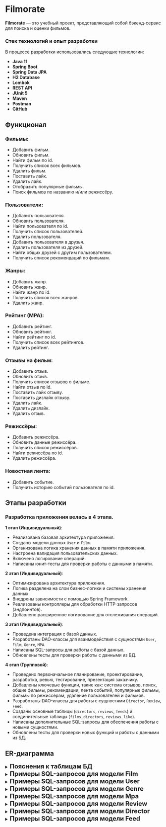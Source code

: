 # Filmorate

**Filmorate** — это учебный проект, представляющий собой бэкенд-сервис для поиска и оценки фильмов.

### Стек технологий и опыт разработки

В процессе разработки использовались следующие технологии:

- **Java 11**
- **Spring Boot**
- **Spring Data JPA**
-  **H2 Database**
- **Lombok**
- **REST API** 
- **JUnit 5** 
- **Maven**
- **Postman**
- **GitHub**

## Функционал
### Фильмы:
- Добавить фильм.
- Обновить фильм.
- Найти фильм по id.
- Получить список всех фильмов.
- Удалить фильм.
- Поставить лайк.
- Удалить лайк.
- Отобразить популярные фильмы.
- Поиск фильмов по названию и/или режиссёру.

### Пользователи:
- Добавить пользователя.
- Обновить пользователя.
- Найти пользователя по id.
- Получить список пользователей.
- Удалить пользователя.
- Добавить пользователя в друзья.
- Удалить пользователя из друзей.
- Найти общих друзей с другим пользователем.
- Получить список рекомендаций по фильмам.

### Жанры:
- Добавить жанр.
- Обновить жанр.
- Найти жанр по id.
- Получить список всех жанров.
- Удалить жанр.

### Рейтинг (MPA):
- Добавить рейтинг.
- Обновить рейтинг.
- Найти рейтинг по id.
- Получить список всех рейтингов.
- Удалить рейтинг.

### Отзывы на фильм:
- Добавить отзыв.
- Обновить отзыв.
- Получить список отзывов о фильме.
- Найти отзыв по id.
- Поставить лайк отзыву.
- Поставить дизлайк отзыву.
- Удалить лайк.
- Удалить дизлайк.
- Удалить отзыв.

### Режиссёры:
- Добавить режиссёра.
- Обновить данные режиссёра.
- Получить список режиссёров.
- Найти режиссёра по id.
- Удалить режиссёра.

### Новостная лента:
- Добавить событие.
- Получить историю событий пользователя по id.

## Этапы разработки

### Разработка приложения велась в 4 этапа.

**1 этап (Индивидуальный)**: 
   - Реализована базовая архитектура приложения.
   - Созданы модели данных `User` и `Film`.
   - Организована логика хранения данных в памяти приложения.
   - Настроена валидация пользовательских данных.
   - Включено логирование операций.
   - Написаны юнит-тесты для проверки работы с данными в памяти.

**2 этап (Индивидуальный)**:
   - Оптимизирована архитектура приложения.
   - Логика разделена на слои бизнес-логики и системы хранения данных.
   - Внедрены зависимости с помощью Spring Framework.
   - Реализованы контроллеры для обработки HTTP-запросов (эндпоинтов).
   - Добавлено расширенное логирование для отслеживания операций.

**3 этап (Индивидуальный)**:
   - Проведена интеграция с базой данных.
   - Разработаны DAO-классы для взаимодействия с сущностями `User`, `Film`, `Genre`, `MPA`.
   - Написаны SQL-запросы для работы с базой данных.
   - Обновлены тесты для проверки работы с данными из БД.

**4 этап (Групповой)**:
   - Проведено первоначальное планирование, проектирование, разработка, ревью, тестирование, презентация заказчику.
   - Добавлены ключевые функции, такие как: система отзывов, поиск, общие фильмы, рекомендации, лента событий, популярные фильмы, фильмы по режиссерам, удаление пользователей и фильмов.
   - Разработаны DAO-классы для работы с сущностями `Director`, `Review`, `Feed`.
   - Созданы основные таблицы (`directors`, `reviews`, `feeds`) и соединительные таблицы (`films_directors`, `reviews_like`).
   - Написаны дополнительные SQL-запросы для обеспечения работы с новыми сущностями.
   - Обновлены тесты для проверки новых функций и работы с данными из БД.

## ER-диаграмма

<details><summary><strong><span style="font-size: 20px;">Пояснения к таблицам БД</span></strong></summary>
   
### Film
- Информация о фильмах

### Rating
- Информация о рейтингах фильмов

### Film_Genre
- Соединительная таблица для фильмов и их жанров

### Genre
- Информация о жанрах фильмов

### User
- Информация о пользователях приложения

### Film_User
- Соединительная таблица для фильмов и пользователях, оценивших фильм

### Friends
- Соединительная таблица для пользователей и их друзей (других пользователей)

### Statuses
- Информация о статусе запроса "дружбы" между пользователями

### Directors
- Информация о режиссёрах

### Film_Directors
- Соединительная таблица для фильма и его режиссёра

### Feeds
- Информация о последних событиях на платформе

### Reviews
- Информация об отзыве к фильму

### Reviews_likes
- Соединительная таблица для отзыва и лайков/дизлайков
</details>

<details><summary><strong><span style="font-size: 20px;">Примеры SQL-запросов для модели Film</span></strong></summary>
   
### 1. Добавить фильм 
#### create(Film film)
```sql
INSERT INTO films(name,
                  description,
                  releaseDate,
                  duration,
                  rating_id)
VALUES ({film.getName()}, 
       {film.getDescription()}, 
       {film.getReleaseDate()}, 
       {film.getDuration()},
       {film.getRating()});
```

### 2. Обновить фильм
#### update(Film film)
```sql
UPDATE Film 
SET name = {film.getName()}, 
    description = {film.getDescription()}, 
    releaseDate = {film.getReleaseDate()}, 
    duration = {film.getDuration()}, 
    rating = {film.getRating()}, 
WHERE id = {film.getId()};
```

### 3. Найти фильм по id
#### findFilm(Long filmId)
```sql
SELECT * 
FROM films 
WHERE id = {filmId};
```

### 4. Получить список всех фильмов
#### Collection<Film> findAll()
```sql
SELECT * 
FROM films;
```

### 5. Удалить фильм
#### delete(Long filmId)
```sql
DELETE FROM films 
WHERE id = {filmId};
```

### 6. Поставить лайк
#### addLike(Film film, User user)
```sql
INSERT INTO likes(film_id, user_id) 
VALUES ({film.getId()}, {user.getId()});
```

### 7. Удалить лайк
#### deleteLike(Film film, User user)
```sql
DELETE FROM likes 
WHERE film_id = {film.getId()} AND user_id = {user.getId()};
```

### 8. Отобразить популярные фильмы
#### findPopular(Integer count)
```sql
SELECT f.* FROM films AS f  
LEFT JOIN (SELECT film_id, count(l.user_id) likes
           FROM likes AS l  
           GROUP BY l.film_id
           ORDER BY count(l.user_id) DESC 
           LIMIT {count})
AS liked_films ON f.id = liked_films.film_id  
ORDER BY liked_films.likes DESC;
```

### 9. Поиск фильмов по режиссёру
#### findDirectorFilms(Long directorId)
```sql
SELECT f.* FROM films_directors AS fd 
LEFT JOIN films AS f ON fd.film_id = f.id
WHERE fd.director_id = {directorId};
```

### 10. Получить количество лайков у фильма
#### getLikes(Long filmId)
```sql
SELECT user_id FROM likes
WHERE film_id = {filmId};
```
</details>

<details><summary><strong><span style="font-size: 20px;">Примеры SQL-запросов для модели User</span></strong></summary>
   
### 1. Добавить пользователя
#### create(User user)
```sql
INSERT INTO users(email, login, name, birthday)
VALUES ({user.getEmail()},
        {user.getLogin()},
        {user.getName()},
        {user.getBirthday()});
```

### 2. Обновить пользователя
#### update(User newUser)
```sql
UPDATE users
SET email = {newUser.getEmail()},
    login = {newUser.getLogin()},
    name = {newUser.getName()},
    birthday = {newUser.getBirthday()}
WHERE id = newUser.getId();
```

### 3. Найти пользователя по id
#### findUser(Long userId)
```sql
SELECT *
FROM users WHERE id = {userId};
```

### 4. Получить список пользователей
#### getUsers()
```sql
SELECT u.id, u.email, u.login, u.name, u.birthday, GROUP_CONCAT(f.friend_id) AS friends
FROM users u  
LEFT JOIN friends f ON u.id = f.user_id
LEFT JOIN statuses AS s ON f.status_id = s.id AND s.name = 'Подтверждённая'
GROUP BY u.id, u.email, u.login, u.name, u.birthday;
```

### 5. Удалить пользователя
#### delete(Long id)
```sql
DELETE FROM users
WHERE id = {id};
```

### 6. Добавить пользователя в друзья
#### addFriend(Long userId, Long friendId)
```sql
INSERT INTO friends(user_id, friend_id, status_id)
VALUES ({user_id}, {friend_id}, {status_id});
```

### 7. Удалить пользователя из друзей
#### deleteFriend(Long userId, Long friendId)
```sql
DELETE FROM friends
WHERE user_id = {userId} AND friend_id = {friendId};
```
</details>

<details><summary><strong><span style="font-size: 20px;">Примеры SQL-запросов для модели Genre</span></strong></summary>

### 1. Добавить жанр
#### create(Genre genre)
```sql
INSERT INTO genres(name)
VALUES ({genre.getName()});
```

### 2. Найти жанр по id
#### findGenre(Long genreId)
```sql
SELECT *
FROM genres
WHERE id = genreId;
```

### 3. Получить список всех жанров
#### findAll()
```sql
SELECT *
FROM genres;
```
</details>

<details><summary><strong><span style="font-size: 20px;">Примеры SQL-запросов для модели Mpa</span></strong></summary>

### 1. Добавить рейтинг
#### create(Mpa mpa)
```sql
INSERT INTO ratings(name, description)
VALUES ({mpa.getName()},
        {mpa.getDescription()});
```

### 2. Найти рейтинг по id
#### findMpa(Long mpaId)
```sql
SELECT * FROM ratings
WHERE id = {mpaId};
```

### 3. Получить список всех рейтингов
#### findAll()
```sql
SELECT *
FROM ratings;
```
</details>

<details><summary><strong><span style="font-size: 20px;">Примеры SQL-запросов для модели Review</span></strong></summary>

### 1. Добавить отзыв
#### create(Review review)
```sql
INSERT INTO reviews(user_id, film_id, content, isPositive, useful)
VALUES ({review.getUserId()},
        {review.getFilmId()},
        {review.getContent()},
        {review.getIsPositive()},
        {review.getUseful()});
```

### 2. Получить список отзывов о фильме
#### reviewsByFilmId(Long filmId, Integer count)
```sql
SELECT *
FROM reviews 
WHERE film_id = {filmId}
LIMIT {count};
```

### 3. Поставить лайк отзыву
#### increaseUseful(Long reviewId)
```sql
UPDATE reviews
SET useful = useful + 1
WHERE id = {reviewId};
```

### 4. Поставить дизлайк отзыву
#### decreaseUseful(Long reviewId)
```sql
UPDATE reviews
SET useful = useful - 1
WHERE id = {reviewId};
```
</details>

<details><summary><strong><span style="font-size: 20px;">Примеры SQL-запросов для модели Director</span></strong></summary>

### 1. Добавить режиссёра
#### create(Director director)
```sql
INSERT INTO directors(name)
VALUES ({director.getName});
```

### 2. Получить список режиссёров
#### findAll()
```sql
SELECT *
FROM directors;
```

### 3. Найти режиссёра по id
#### findDirector(Long directorId)
```sql
SELECT * FROM directors
WHERE id = {directorId};
```

### 4. Удалить режиссёра
#### delete(Long directorId)
```sql
DELETE FROM directors
WHERE id = {directorId};
```
</details>

<details><summary><strong><span style="font-size: 20px;">Примеры SQL-запросов для модели Feed</span></strong></summary>

### 1. Добавить событие
#### addEvent(Feed feed)
```sql
INSERT INTO events (user_id, timestamp, event_type, operation, entity_id)
VALUES ({feed.getUserId()},
                    {feed.getTimestamp()},
                    {feed.getEventType().name()},
                    {feed.getOperation().name()},
                    {feed.getEntityId()});
```

### 2. Получить историю событий пользователя по id
#### getEventsByUserId(Long userId)
```sql
SELECT * FROM events
WHERE user_id = {userId}
ORDER BY timestamp ASC;
```
</details>

